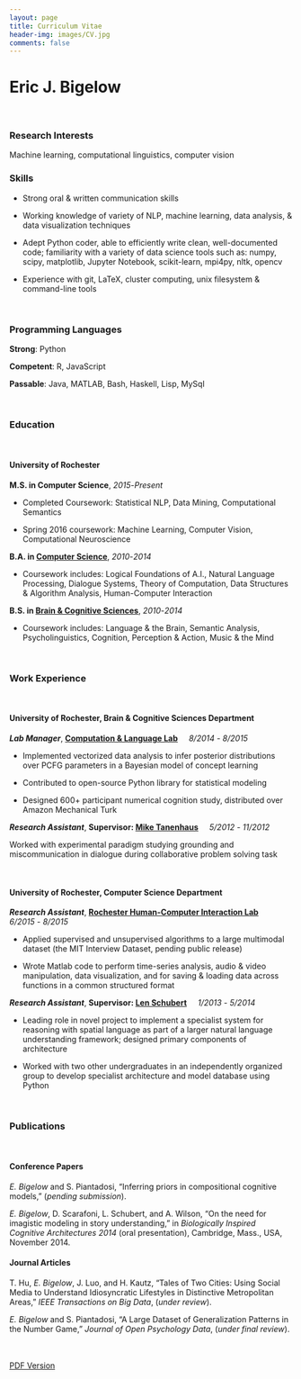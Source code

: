 ```yaml
---
layout: page
title: Curriculum Vitae
header-img: images/CV.jpg
comments: false
---
```



<!-- TODO: fix spacing -->



# Eric J. Bigelow



<br>

### Research Interests

Machine learning, computational linguistics, computer vision

### Skills

* Strong oral & written communication skills

* Working knowledge of variety of NLP, machine learning, data analysis, & data visualization techniques

* Adept Python coder, able to efficiently write clean, well-documented code; familiarity with a variety of data science tools such as: numpy, scipy, matplotlib, Jupyter Notebook, scikit-learn, mpi4py, nltk, opencv

* Experience with git, LaTeX, cluster computing, unix filesystem & command-line tools

<!-- various machine learning technologies including: k-means (including kernel km), FP-growth & a priori pattern mining, simple perceptrons, conditional random fields, markov chain monte carlo methods, ... -->




<br>


### Programming Languages

**Strong**: Python

**Competent**: R, JavaScript

**Passable**: Java, MATLAB, Bash, Haskell, Lisp, MySql

<br>


### Education
<br>

#### University of Rochester

**M.S. in Computer Science**, *2015*-*Present*

* Completed Coursework: Statistical NLP, Data Mining, Computational Semantics

* Spring 2016 coursework: Machine Learning, Computer Vision, Computational Neuroscience

**B.A. in [Computer Science](http://cs.rochester.edu)**, *2010*-*2014*

* Coursework includes: Logical Foundations of A.I., Natural Language Processing, Dialogue Systems, Theory of Computation, Data Structures & Algorithm Analysis, Human-Computer Interaction

**B.S. in [Brain & Cognitive Sciences](http://bcs.rochester.edu)**, *2010*-*2014*

* Coursework includes: Language & the Brain, Semantic Analysis, Psycholinguistics, Cognition, Perception & Action, Music & the Mind



<br>




### Work Experience
<br>


#### University of Rochester, Brain & Cognitive Sciences Department



***Lab Manager***, **[Computation & Language Lab](https://colala.bcs.rochester.edu)** &nbsp;&nbsp;&nbsp;  *8/2014* - *8/2015* 

* Implemented vectorized data analysis to infer posterior distributions over PCFG parameters in a Bayesian model of concept learning

* Contributed to open-source Python library for statistical modeling

* Designed 600+ participant numerical cognition study, distributed over Amazon Mechanical Turk


***Research Assistant***, **Supervisor: [Mike Tanenhaus](https://www.bcs.rochester.edu/people/mtan/mtan.html)**  &nbsp;&nbsp;&nbsp; *5/2012* - *11/2012* 

Worked with experimental paradigm studying grounding and miscommunication in dialogue during collaborative problem solving task




<br>


#### University of Rochester, Computer Science Department


***Research Assistant***, **[Rochester Human-Computer Interaction Lab](https://www.cs.rochester.edu/hci/)**  &nbsp;&nbsp;&nbsp; *6/2015* - *8/2015* 



* Applied supervised and unsupervised algorithms to a large multimodal dataset (the MIT Interview Dataset, pending public release)

* Wrote Matlab code to perform time-series analysis, audio & video manipulation, data visualization, and for saving & loading data across functions in a common structured format


***Research Assistant***, **Supervisor: [Len Schubert](https://www.cs.rochester.edu/~schubert/)**  &nbsp;&nbsp;&nbsp; *1/2013* - *5/2014* 

* Leading role in novel project to implement a specialist system for reasoning with spatial language as part of a larger natural language understanding framework; designed primary components of architecture

* Worked with two other undergraduates in an independently organized group to develop specialist architecture and model database using Python




<br>



### Publications
<br>


#### Conference Papers

_E. Bigelow_ and S. Piantadosi, “Inferring priors in compositional cognitive models,” (*pending submission*).

_E. Bigelow_, D. Scarafoni, L. Schubert, and A. Wilson, “On the need for imagistic modeling in story understanding,” in *Biologically Inspired Cognitive Architectures 2014* (oral presentation), Cambridge, Mass., USA, November 2014.


#### Journal Articles 

T. Hu, _E. Bigelow_, J. Luo, and H. Kautz, “Tales of Two Cities: Using Social Media to Understand Idiosyncratic Lifestyles in Distinctive Metropolitan Areas,” *IEEE Transactions on Big Data*, (*under review*).

_E. Bigelow_ and S. Piantadosi, “A Large Dataset of Generalization Patterns in the Number Game,” *Journal of Open Psychology Data*, (*under final review*).



<div markdown="0">
    <br><br>
    <a href="{{ site.url }}/downloads/CV.pdf" class="btn btn-success">PDF Version</a>
</div>

